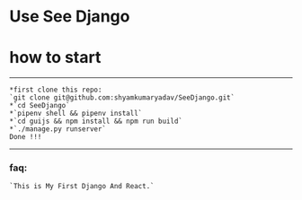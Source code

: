 # Use See Django

# how to start
---
    *first clone this repo:
    `git clone git@github.com:shyamkumaryadav/SeeDjango.git`
    *`cd SeeDjango`
    *`pipenv shell && pipenv install`
    *`cd guijs && npm install && npm run build`
    *`./manage.py runserver`
    Done !!!
---
### faq:
    `This is My First Django And React.`

